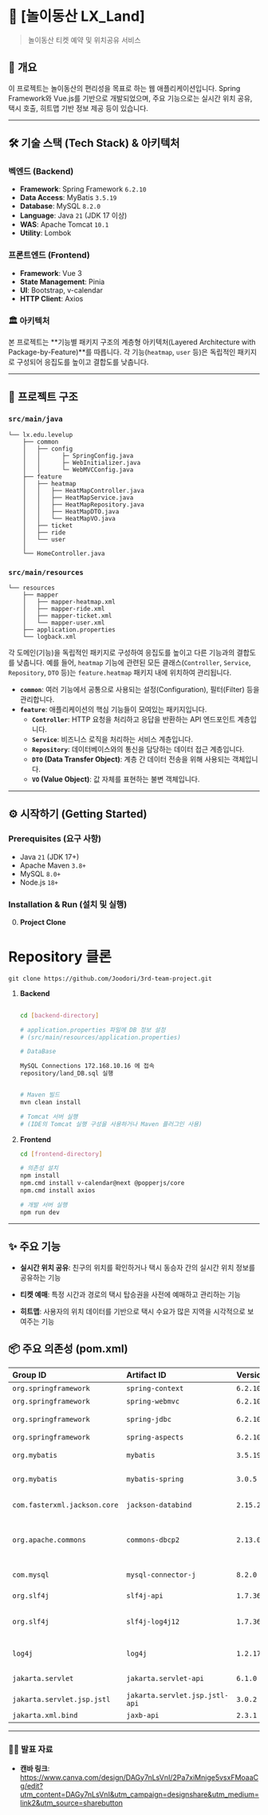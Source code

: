 # 🚕 [놀이동산 LX_Land]

> 놀이동산 티켓 예약 및 위치공유 서비스 

## 📝 개요

이 프로젝트는 놀이동산의 편리성을 목표로 하는 웹 애플리케이션입니다. Spring Framework와 Vue.js를 기반으로 개발되었으며, 주요 기능으로는 실시간 위치 공유, 택시 호출, 히트맵 기반 정보 제공 등이 있습니다.

---

## 🛠️ 기술 스택 (Tech Stack) & 아키텍처

### 벡엔드 (Backend)
- **Framework**: Spring Framework `6.2.10`
- **Data Access**: MyBatis `3.5.19`
- **Database**: MySQL `8.2.0`
- **Language**: Java `21` (JDK 17 이상)
- **WAS**: Apache Tomcat `10.1`
- **Utility**: Lombok

### 프론트엔드 (Frontend)
- **Framework**: Vue 3
- **State Management**: Pinia
- **UI**: Bootstrap, v-calendar
- **HTTP Client**: Axios

### 🏛️ 아키텍처
본 프로젝트는 **기능별 패키지 구조의 계층형 아키텍처(Layered Architecture with Package-by-Feature)**를 따릅니다. 각 기능(`heatmap`, `user` 등)은 독립적인 패키지로 구성되어 응집도를 높이고 결합도를 낮춥니다.

---


## 📁 프로젝트 구조

### `src/main/java`

```
└── lx.edu.levelup
    ├── common
    │   ├── config
    │   │      ├─ SpringConfig.java
    │   │      ├─ WebInitializer.java
    │   │      └─ WebMVCConfig.java
    ├── feature
    │   ├── heatmap
    │   │   ├── HeatMapController.java
    │   │   ├── HeatMapService.java
    │   │   ├── HeatMapRepository.java
    │   │   ├── HeatMapDTO.java
    │   │   └── HeatMapVO.java
    │   ├── ticket
    │   ├── ride
    │   └── user
    │       
    └── HomeController.java
```

### `src/main/resources`

```
└── resources
    ├── mapper
    │   ├── mapper-heatmap.xml
    │   ├── mapper-ride.xml
    │   ├── mapper-ticket.xml
    │   └── mapper-user.xml
    ├── application.properties
    └── logback.xml
```


각 도메인(기능)을 독립적인 패키지로 구성하여 응집도를 높이고 다른 기능과의 결합도를 낮춥니다. 예를 들어, `heatmap` 기능에 관련된 모든 클래스(`Controller`, `Service`, `Repository`, `DTO` 등)는 `feature.heatmap` 패키지 내에 위치하여 관리됩니다.

  - **`common`**: 여러 기능에서 공통으로 사용되는 설정(Configuration), 필터(Filter) 등을 관리합니다.
  - **`feature`**: 애플리케이션의 핵심 기능들이 모여있는 패키지입니다.
      - **`Controller`**: HTTP 요청을 처리하고 응답을 반환하는 API 엔드포인트 계층입니다.
      - **`Service`**: 비즈니스 로직을 처리하는 서비스 계층입니다.
      - **`Repository`**: 데이터베이스와의 통신을 담당하는 데이터 접근 계층입니다.
      - **`DTO` (Data Transfer Object)**: 계층 간 데이터 전송을 위해 사용되는 객체입니다.
      - **`VO` (Value Object)**: 값 자체를 표현하는 불변 객체입니다.



---

## ⚙️ 시작하기 (Getting Started)

### Prerequisites (요구 사항)
- Java `21` (JDK 17+)
- Apache Maven `3.8+`
- MySQL `8.0+`
- Node.js `18+`

### Installation & Run (설치 및 실행)

0. **Project Clone**
 # Repository 클론
    git clone https://github.com/Joodori/3rd-team-project.git

1.  **Backend**
    ```bash
   
    cd [backend-directory]

    # application.properties 파일에 DB 정보 설정
    # (src/main/resources/application.properties)

    # DataBase

    MySQL Connections 172.168.10.16 에 접속 
    repository/land_DB.sql 실행 
    

    # Maven 빌드
    mvn clean install

    # Tomcat 서버 실행
    # (IDE의 Tomcat 실행 구성을 사용하거나 Maven 플러그인 사용)
    ```

2.  **Frontend**
    ```bash
    cd [frontend-directory]

    # 의존성 설치
    npm install
    npm.cmd install v-calendar@next @popperjs/core
    npm.cmd install axios   

    # 개발 서버 실행
    npm run dev
    ```

---

## ✨ 주요 기능


- **실시간 위치 공유**: 친구의 위치를 확인하거나 택시 동승자 간의 실시간 위치 정보를 공유하는 기능

- **티켓 예매**: 특정 시간과 경로의 택시 탑승권을 사전에 예매하고 관리하는 기능

- **히트맵**: 사용자의 위치 데이터를 기반으로 택시 수요가 많은 지역을 시각적으로 보여주는 기능




## 📦 주요 의존성 (pom.xml)

| Group ID | Artifact ID | Version | Description |
| :--- | :--- | :--- | :--- |
| `org.springframework` | `spring-context` | `6.2.10` | Spring Core |
| `org.springframework` | `spring-webmvc` | `6.2.10` | Spring MVC |
| `org.springframework` | `spring-jdbc` | `6.2.10` | Spring JDBC |
| `org.springframework` | `spring-aspects` | `6.2.10` | Spring AOP |
| `org.mybatis` | `mybatis` | `3.5.19` | MyBatis Core |
| `org.mybatis` | `mybatis-spring` | `3.0.5` | MyBatis-Spring 연동 |
| `com.fasterxml.jackson.core`| `jackson-databind` | `2.15.2` | JSON 데이터 처리 |
| `org.apache.commons` | `commons-dbcp2` | `2.13.0` | DBCP (Database Connection Pool) |
| `com.mysql` | `mysql-connector-j` | `8.2.0` | MySQL 드라이버 |
| `org.slf4j` | `slf4j-api` | `1.7.36` | 로깅 Facade |
| `org.slf4j` | `slf4j-log4j12` | `1.7.36` | SLF4J-Log4j 바인딩 |
| `log4j` | `log4j` | `1.2.17` | 로깅 라이브러리 |
| `jakarta.servlet` | `jakarta.servlet-api` | `6.1.0` | Jakarta Servlet API |
| `jakarta.servlet.jsp.jstl`| `jakarta.servlet.jsp.jstl-api`| `3.0.2` | JSTL API |
| `jakarta.xml.bind` | `jaxb-api` | `2.3.1` | JAXB API |

-----

### 👩‍🏫 발표 자료 
- **캔바 링크**: https://www.canva.com/design/DAGy7nLsVnI/2Pa7xiMnige5vsxFMoaaCg/edit?utm_content=DAGy7nLsVnI&utm_campaign=designshare&utm_medium=link2&utm_source=sharebutton
